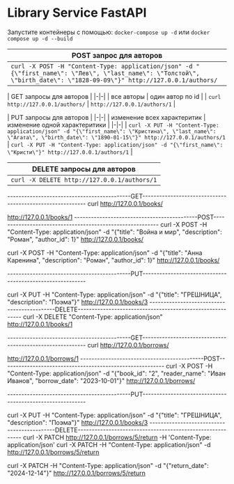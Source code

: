 
# Library Service FastAPI


Запустите контейнеры с помощью: `docker-compose up -d` или `docker compose up -d --build`



| POST запрос для авторов |
|-|
| `curl -X POST -H "Content-Type: application/json" -d "{\"first_name\": \"Лев\", \"last_name\": \"Толстой\", \"birth_date\": \"1828-09-09\"}" http://127.0.0.1/authors/` |


| GET запросы для авторов |
|-|-|
| все авторы | один автор по id |
| `curl http://127.0.0.1/authors/` | `http://127.0.0.1/authors/1` |

| PUT запросы для авторов |
|-|-|
| изменение всех характеритик | изменение одной характеритики |
|-|-|
| `curl -X PUT -H "Content-Type: application/json" -d "{\"first_name\": \"Кристина\", \"last_name\": \"Агата\", \"birth_date\": \"1890-01-15\"}" http://127.0.0.1/authors/1` | `curl -X PUT -H "Content-Type: application/json" -d "{\"first_name\": \"Кристи\"}" http://127.0.0.1/authors/1` |


| DELETE запросы для авторов |
|-|
| `curl -X DELETE http://127.0.0.1/authors/1` |








--------------------------------------------GET----------------------------------------------------------
curl http://127.0.0.1/books/ 

http://127.0.0.1/books/1
--------------------------------------------POST----------------------------------------------------------
curl -X POST -H "Content-Type: application/json" -d "{\"title\": \"Война и мир\", \"description\": \"Роман\", \"author_id\": 1}" http://127.0.0.1/books/

curl -X POST -H "Content-Type: application/json" -d "{\"title\": \"Анна Каренина\", \"description\": \"Роман\", \"author_id\": 1}" http://127.0.0.1/books/

--------------------------------------------PUT----------------------------------------------------------

curl -X PUT -H "Content-Type: application/json" -d "{\"title\": \"ГРЕШНИЦА\", \"description\": \"Поэма\"}" http://127.0.0.1/books/3
--------------------------------------------DELETE----------------------------------------------------------
curl -X DELETE "Content-Type: application/json" http://127.0.0.1/books/1









--------------------------------------------GET----------------------------------------------------------
curl http://127.0.0.1/borrows/ 

http://127.0.0.1/borrows/1
--------------------------------------------POST----------------------------------------------------------
curl -X POST -H "Content-Type: application/json" -d "{\"book_id\": \"2\", \"reader_name\": \"Иван Иванов\", \"borrow_date\": \"2023-10-01\"}" http://127.0.0.1/borrows/

--------------------------------------------PUT----------------------------------------------------------

curl -X PUT -H "Content-Type: application/json" -d "{\"title\": \"ГРЕШНИЦА\", \"description\": \"Поэма\"}" http://127.0.0.1/books/3
--------------------------------------------DELETE----------------------------------------------------------
curl -X PATCH http://127.0.0.1/borrows/5/return -H 'Content-Type: application/json'
curl -X PATCH -H "Content-Type: application/json" -d http://127.0.0.1/borrows/5/return

curl -X PATCH -H "Content-Type: application/json" -d "{"return_date": \"2024-12-14\"}" http://127.0.0.1/borrows/5/return
